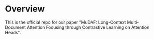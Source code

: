# Overview

This is the official repo for our paper "MuDAF: Long-Context Multi-Document Attention Focusing through Contrastive Learning on Attention Heads".